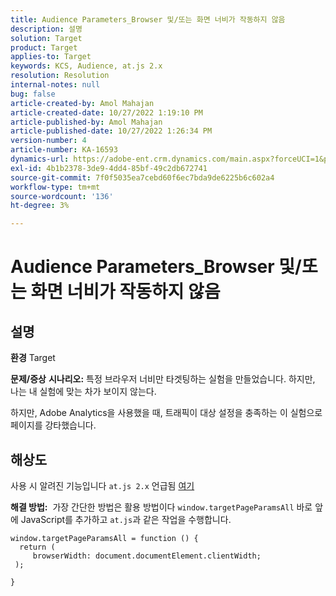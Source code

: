 ```yaml
---
title: Audience Parameters_Browser 및/또는 화면 너비가 작동하지 않음
description: 설명
solution: Target
product: Target
applies-to: Target
keywords: KCS, Audience, at.js 2.x
resolution: Resolution
internal-notes: null
bug: false
article-created-by: Amol Mahajan
article-created-date: 10/27/2022 1:19:10 PM
article-published-by: Amol Mahajan
article-published-date: 10/27/2022 1:26:34 PM
version-number: 4
article-number: KA-16593
dynamics-url: https://adobe-ent.crm.dynamics.com/main.aspx?forceUCI=1&pagetype=entityrecord&etn=knowledgearticle&id=20c534f0-f955-ed11-bba2-6045bd006793
exl-id: 4b1b2378-3de9-4dd4-85bf-49c2db672741
source-git-commit: 7f0f5035ea7cebd60f6ec7bda9de6225b6c602a4
workflow-type: tm+mt
source-wordcount: '136'
ht-degree: 3%

---
```


# Audience Parameters_Browser 및/또는 화면 너비가 작동하지 않음

## 설명

<b>환경</b>
Target


<b>문제/증상</b>
<b>시나리오:</b> 특정 브라우저 너비만 타겟팅하는 실험을 만들었습니다. 하지만, 나는 내 실험에 맞는 차가 보이지 않는다.

하지만, Adobe Analytics을 사용했을 때, 트래픽이 대상 설정을 충족하는 이 실험으로 페이지를 강타했습니다.


## 해상도


사용 시 알려진 기능입니다 `at.js 2.x` 언급됨 [여기](https://experienceleague.adobe.com/docs/target/using/implement-target/client-side/at-js-implementation/upgrading-from-atjs-1x-to-atjs-20.html?lang=en#:~:text=displayed%20and%20applied.-%20at.js%201.x%20parameters%20for%20creating%20audiences%20is%20not%20supported%20in%20at.js%202.x%3F,-The%20at.js%20at%20at)

<b>해결 방법:</b> 
가장 간단한 방법은 활용 방법이다 `window.targetPageParamsAll` 바로 앞에 JavaScript를 추가하고 `at.js`과 같은 작업을 수행합니다.




```
window.targetPageParamsAll = function () {
  return (
     browserWidth: document.documentElement.clientWidth;
 );
```


`}`
